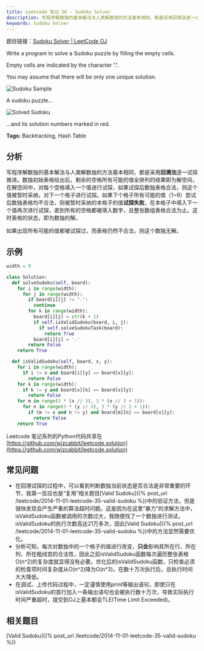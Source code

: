 ```yaml
---
title: Leetcode 笔记 36 - Sudoku Solver
description: 写程序解数独的基本解法与人类解数独的方法基本相同，都是采用回溯法逐一试探推进。数独初始表格给出后，剩余的空格所有可能的值全排列的结果即为解空间，在解空间中，对每个空格填入一个值进行试探，如果试探后数独表格合法，则这个值被暂时采纳，对下一个格子进行试探。
keywords: Sudoku Solver
---
```


题目链接：[Sudoku Solver | LeetCode OJ](https://oj.leetcode.com/problems/sudoku-solver/)

Write a program to solve a Sudoku puzzle by filling the empty cells.

Empty cells are indicated by the character **'.'**.

You may assume that there will be only one unique solution.

![Sudoku Sample](http://upload.wikimedia.org/wikipedia/commons/thumb/f/ff/Sudoku-by-L2G-20050714.svg/250px-Sudoku-by-L2G-20050714.svg.png)

A sudoku puzzle...

![Solved Sudoku](http://upload.wikimedia.org/wikipedia/commons/thumb/3/31/Sudoku-by-L2G-20050714_solution.svg/250px-Sudoku-by-L2G-20050714_solution.svg.png)

...and its solution numbers marked in red.

**Tags:** Backtracking, Hash Table

## 分析

写程序解数独的基本解法与人类解数独的方法基本相同，都是采用**回溯法**逐一试探推进。数独初始表格给出后，剩余的空格所有可能的值全排列的结果即为解空间，在解空间中，对每个空格填入一个值进行试探，如果试探后数独表格合法，则这个值被暂时采纳，对下一个格子进行试探。如果下个格子所有可能的值（1~9）尝试后数独表格均不合法，则被暂时采纳的本格子的值**试探失败**，在本格子中填入下一个值再次进行试探，直到所有的空格都被填入数字，且整张数组表格合法为止。这时表格的状态，即为数独的解。

如果出现所有可能的值都被试探过，而表格仍然不合法，则这个数独无解。

## 示例

```python
width = 9

class Solution:
  def solveSudoku(self, board):
    for i in range(width):
      for j in range(width):
        if board[i][j] != ".":
          continue
        for k in range(width):
          board[i][j] = str(k + 1)
          if self.isValidSudoku(board, i, j):
            if self.solveSudokuTask(board):
              return True
          board[i][j] = '.'
        return False
    return True

  def isValidSudoku(self, board, x, y):
    for i in range(width):
      if i != x and board[i][y] == board[x][y]:
        return False
    for k in range(width):
      if k != y and board[x][k] == board[x][y]:
        return False
    for m in range(3 * (x // 3), 3 * (x // 3 + 1)):
      for n in range(3 * (y // 3), 3 * (y // 3 + 1)):
        if (m != x and n != y) and board[m][n] == board[x][y]:
          return False
    return True
```

Leetcode 笔记系列的Python代码共享在[https://github.com/wizcabbit/leetcode.solution](https://github.com/wizcabbit/leetcode.solution)

## 常见问题

+ 在回溯试探的过程中，可以看到判断数独当前状态是否合法是非常重要的环节，我第一反应也是“复用”相关题目[Valid Sudoku]({% post_url /leetcode/2014-11-01-leetcode-35-valid-sudoku %})中的验证方法，但是很快发现会产生严重的算法超时问题。这是因为在这里“暴力”的求解方法中，isValidSudoku函数被调用的次数过大，我随便找了一个数独进行测试，isValidSudoku的执行次数高达21万多次，因此[Valid Sudoku]({% post_url /leetcode/2014-11-01-leetcode-35-valid-sudoku %})中的方法显然需要优化。
+ 分析可知，每次对数独中的一个格子的值进行改变，**只会**影响其所在行、所在列、所在粗线宫的合法性，因此之前isValidSudoku函数每次遍历整张表格O(n^2)的复杂度就显得没有必要。优化后的isValidSudoku函数，只检查必须的检查项时间复杂度从O(n^2)降为O(n*3)。在数十万次执行后，总执行时间大大降低。
+ 在调试、上传代码过程中，一定谨慎使用print等输出语句，即使只在isValidSudoku的首行加入一条输出语句也会被执行数十万次，导致实际执行时间严重超时，提交到OJ上基本都会TLE(Time Limit Exceeded)。

## 相关题目

[Valid Sudoku]({% post_url /leetcode/2014-11-01-leetcode-35-valid-sudoku %})

